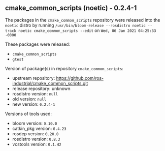 ## cmake_common_scripts (noetic) - 0.2.4-1

The packages in the `cmake_common_scripts` repository were released into the `noetic` distro by running `/usr/bin/bloom-release --rosdistro noetic --track noetic cmake_common_scripts --edit` on `Wed, 06 Jan 2021 04:25:33 -0000`

These packages were released:
- `cmake_common_scripts`
- `gtest`

Version of package(s) in repository `cmake_common_scripts`:

- upstream repository: https://github.com/ros-industrial/cmake_common_scripts.git
- release repository: unknown
- rosdistro version: `null`
- old version: `null`
- new version: `0.2.4-1`

Versions of tools used:

- bloom version: `0.10.0`
- catkin_pkg version: `0.4.23`
- rosdep version: `0.20.0`
- rosdistro version: `0.8.3`
- vcstools version: `0.1.42`


